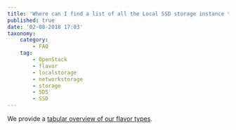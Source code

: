 ```yaml
---
title: 'Where can I find a list of all the Local SSD storage instance types?'
published: true
date: '02-08-2018 17:03'
taxonomy:
    category:
        - FAQ
    tag:
        - OpenStack
        - flavor
        - localstorage
        - networkstorage
        - storage
        - SDS
        - SSD
---
```


We provide a [tabular overview of our flavor types](/../../syseleven-stack/documentation/flavors/).